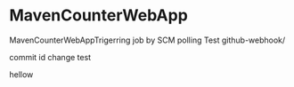 # MavenCounterWebApp
MavenCounterWebAppTrigerring job by SCM polling Test
github-webhook/

commit id change
test

hellow
